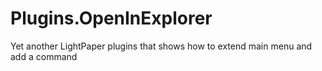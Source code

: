 Plugins.OpenInExplorer
======================

Yet another LightPaper plugins that shows how to extend main menu and add a command
